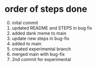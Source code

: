 # order of steps done
0. inital commit
1. updated README and STEPS in bug fix
2. added dank meme to main
3. update new steps in bug-fix
4. added to main
5. created experimental branch
6. merged main with bug-fix
7. 2nd commit for experimental

